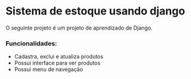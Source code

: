 # Sistema de estoque usando django
O seguinte projeto é um projeto de aprendizado de Django.

### Funcionalidades:
- Cadastra, exclui e atualiza produtos
- Possui interface para ver produtos
- Possui menu de navegação